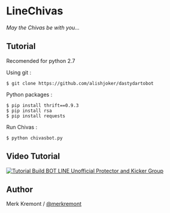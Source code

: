 # LineChivas
_May the Chivas be with you..._

Tutorial
------
Recomended for python 2.7

Using git :

    $ git clone https://github.com/alishjoker/dastydartobot


Python packages :

    $ pip install thrift==0.9.3
    $ pip install rsa
    $ pip install requests

Run Chivas :

    $ python chivasbot.py

Video Tutorial
------

[![Tutorial Build BOT LINE Unofficial Protector and Kicker Group](http://i.imgur.com/C8xYq7v.png "Tutorial Build BOT LINE Unofficial Protector and Kicker Group")](https://youtu.be/anoF3jnWl2A)

Author
------

Merk Kremont / [@merkremont](https://twitter.com/merkremont)
